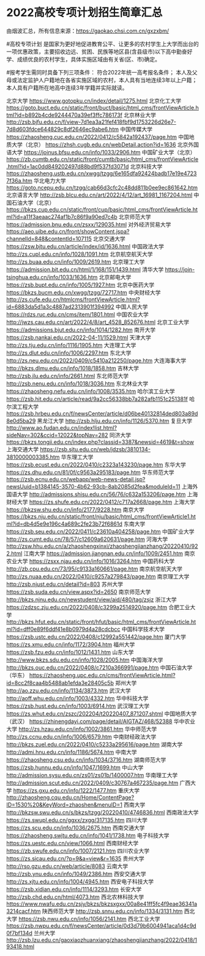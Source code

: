 # 2022高校专项计划招生简章汇总

由烟波汇总，所有信息来源：https://gaokao.chsi.com.cn/gxzxbm/

#高校专项计划
是国家为更好地促进教育公平、让更多的农村学生上大学而出台的一项优惠政策，主要招收边远、贫困、民族等地区县(含县级市)以下高中勤奋好学、成绩优良的农村学生，具体实施区域由有关省(区、市)确定。

#报考学生需同时具备下列三项条件：
 符合2022年统一高考报名条件；
 本人及父母或法定监护人户籍地在各省实施区域的农村，本人具有当地连续3年以上户籍；
 本人具有户籍所在地高中连续3年学籍并实际就读。
 
北京大学	https://www.gotopku.cn/index/detail/1275.html
北京化工大学	https://goto.buct.edu.cn/static/front/buct/basic/html_cms/frontViewArticle.html?id=b892b4cde9244470a39ef3ffc786173f
北京林业大学	http://zsb.bjfu.edu.cn/f/view-7d1ea3a21fef418fbf9d1753226d26e7-7d8d603fdce644829c8df2646ec9abe6.htm
中国传媒大学	https://zhaosheng.cuc.edu.cn/2022/0412/c5842a192437/page.htm
中国地质大学（北京）	https://zhsh.cugb.edu.cn/webDetail.action?id=1636
北京外国语大学	https://joinus.bfsu.edu.cn/info/1033/2906.htm
中国矿业大学（北京）	https://zb.cumtb.edu.cn/static/front/cumtb/basic/html_cms/frontViewArticle.html?id=1ac0dd849202497d88bd9f537fd3071d
北京科技大学	https://zhaosheng.ustb.edu.cn/xwgg/tzgg/6e165dfa92424badb17e19e47237f36a.htm
华北电力大学	https://goto.ncepu.edu.cn/tzgg/cab66d3cfc2c48dd811b0ee9ec861642.htm
北京语言大学	http://zsb.blcu.edu.cn/art/2022/4/12/art_16981_1167204.html
中国石油大学（北京）	https://bkzs.cup.edu.cn/static/front/cup/basic/html_cms/frontViewArticle.html?id=a11f3aeaac274af1b7c86f9a90ed7c4b
北京师范大学	https://admission.bnu.edu.cn/zsxx/129035.html
对外经济贸易大学	https://aeo.uibe.edu.cn/front/showContent.jspa?channelId=848&contentId=107115
北京交通大学	https://zsw.bjtu.edu.cn/article/index/id/1636.html
中国政法大学	http://zs.cupl.edu.cn/info/1028/1091.htm
北京航空航天大学	http://zs.buaa.edu.cn/info/1009/2619.htm
北京理工大学	https://admission.bit.edu.cn/html/1/168/151/1439.html
清华大学	https://join-tsinghua.edu.cn/info/1033/1636.htm
北京邮电大学	https://zsb.bupt.edu.cn/info/1005/1927.htm
北京中医药大学	https://bkzs.bucm.edu.cn/xwgg/tzgg/72717.htm
中央财经大学	http://zs.cufe.edu.cn/htmlcms/frontViewArticle.html?id=6883da5d1a3c4887ad2313901f394992
中国人民大学	https://rdzs.ruc.edu.cn/cms/item/1801.html
中国农业大学	http://jwzs.cau.edu.cn/art/2022/4/8/art_4528_852676.html
北京工业大学	https://admissions.bjut.edu.cn/info/1014/1282.htm
南开大学	https://zsb.nankai.edu.cn/2022-04-11/1529.html
天津大学	http://zs.tju.edu.cn/info/1116/1905.htm
大连理工大学	http://zs.dlut.edu.cn/info/1006/2297.htm
东北大学	http://zs.neu.edu.cn/2022/0409/c5410a212250/page.htm
大连海事大学	http://bkzs.dlmu.edu.cn/info/1018/1858.htm
吉林大学	http://zsb.jlu.edu.cn/info/2661.html
东北师范大学	http://zsb.nenu.edu.cn/info/1018/3036.htm
东北林业大学	https://zhaosheng.nefu.edu.cn/info/1008/3535.htm
哈尔滨工业大学	https://zsb.hit.edu.cn/article/read/9a2cc56338bb7a282afb1151c251381f
哈尔滨工程大学	https://zsb.hrbeu.edu.cn/f/newsCenter/article/d06be40132814ded803a89d8e0d5ba29
黑龙江大学	http://zsb.hlju.edu.cn/info/1126/5370.htm
复旦大学	http://www.ao.fudan.edu.cn/index!list.html?sideNav=302&ccid=12022&topNav=282
同济大学	https://bkzs.tongji.edu.cn/index.php?classid=3387&newsid=4619&t=show
上海交通大学	https://zsb.sjtu.edu.cn/web/jdzsb/3810134-3810000003385.htm
华东理工大学	https://zsb.ecust.edu.cn/2022/0410/c2323a143230/page.htm
东华大学	https://zs.dhu.edu.cn/81/0f/c9563a295183/page.htm
华东师范大学	https://zsb.ecnu.edu.cn/webapp/web-news-detail.jsp?newsUuid=b1384145-3570-4b62-93cb-8ab2085d2fea&moduleId=11
上海外国语大学	http://admissions.shisu.edu.cn/56/76/c632a153206/page.htm
上海财经大学	https://zs.shufe.edu.cn/2022/0412/c717a2668/page.htm
上海大学	https://bkzsw.shu.edu.cn/info/2177/9228.htm
南京大学	https://bkzs.nju.edu.cn/static/front/nju/basic/html_cms/frontViewArticle1.html?id=db4d5e9e196c4a689c2fe23b72f6861d
东南大学	https://zsb.seu.edu.cn/2022/0411/c23610a404258/page.htm
中国矿业大学	http://zs.cumt.edu.cn/78/57/c12609a620631/page.htm
河海大学	http://zsw.hhu.edu.cn/a/zhaoshengxinxi/zhaoshengjianzhang/20220410/922.html
江南大学	https://admission.jiangnan.edu.cn/info/1009/2451.htm
南京农业大学	https://zsxx.njau.edu.cn/info/1016/3264.htm
中国药科大学	http://zb.cpu.edu.cn/73/95/c9133a160661/page.htm
南京航空航天大学	http://zs.nuaa.edu.cn/2022/0410/c9257a279843/page.htm
南京理工大学	http://zsb.njust.edu.cn/detail?id=803
苏州大学	https://zsb.suda.edu.cn/view.aspx?id=2650
南京师范大学	http://bkzs.njnu.edu.cn/newstudent/view/aid/480/tag/zsjz
浙江大学	https://zdzsc.zju.edu.cn/2022/0408/c3299a2514920/page.htm
合肥工业大学	http://bkzs.hfut.edu.cn/static/front/hfut/basic/html_cms/frontViewArticle.html?id=dff0e89f6ddf41e8b0979d4a28cdcbcc
中国科学技术大学	https://zsb.ustc.edu.cn/2022/0408/c12992a551442/page.htm
厦门大学	https://zs.xmu.edu.cn/info/1172/3904.htm
福州大学	https://zsb.fzu.edu.cn/info/1012/1431.htm
山东大学	http://www.bkzs.sdu.edu.cn/info/1028/2005.htm
中国海洋大学	http://bkzs.ouc.edu.cn/2022/0408/c7210a366991/page.htm
中国石油大学（华东）	https://zhaosheng.upc.edu.cn/cms/frontViewArticle.html?id=8cc2f8caa4b5488ab1efda3e28405c5b
郑州大学	http://ao.zzu.edu.cn/info/1134/3873.htm
武汉大学	http://aoff.whu.edu.cn/info/1003/4332.htm
华中科技大学	https://zsb.hust.edu.cn/info/1003/6914.htm
武汉理工大学	https://zs.whut.edu.cn/zszc/202204/t20220407_871207.shtml
中国地质大学（武汉）	https://zhinengdayi.com/page/detail/AIGTAZ/468/52388
华中农业大学	http://zs.hzau.edu.cn/info/1002/3861.htm
华中师范大学	http://zs.ccnu.edu.cn/info/1006/6579.htm
中南财经政法大学	http://bkzs.zuel.edu.cn/2022/0410/c5233a295616/page.htm
湖南大学	http://admi.hnu.edu.cn/info/1186/5674.htm
中南大学	https://zhaosheng.csu.edu.cn/info/1034/3716.htm
湖南师范大学	https://zsb.hunnu.edu.cn/info/1047/1699.htm
中山大学	http://admission.sysu.edu.cn/zs01/zs01b/1400007.htm
华南理工大学	http://admission.scut.edu.cn/2022/0409/c30767a467235/page.htm
广西大学	https://zs.gxu.edu.cn/info/1222/1477.htm
重庆大学	http://zhaosheng.cqu.edu.cn/Home/ContentPage?ID=1530%20&KeyWord=zhaoshen&menuID=1
西南大学	http://bkzsw.swu.edu.cn/s/bkzs/tzgg/20220410/4746836.html
西南政法大学	https://zs.swupl.edu.cn/ggxx/zxgg/317135.htm
四川大学	https://zs.scu.edu.cn/info/1036/2675.htm
西南交通大学	https://zhaosheng.swjtu.edu.cn/info/1041/1738.htm
电子科技大学	https://zs.uestc.edu.cn/view/1066.html
西南财经大学	https://zb.swufe.edu.cn/info/1007/2121.htm
四川农业大学	https://zs.sicau.edu.cn/?p=9&a=view&r=1635
贵州大学	http://rso.gzu.edu.cn/web/article/8083
云南大学	http://zsb.ynu.edu.cn/info/1049/2386.htm
西安交通大学	http://zs.xjtu.edu.cn/info/1004/4945.htm
西安电子科技大学	https://zsb.xidian.edu.cn/info/1114/3293.htm
长安大学	http://zsb.chd.edu.cn/html/4073.htm
西北农林科技大学	https://www.nwafu.edu.cn/zsjy/bkzs/bkzsxgxx/00a8e41ff5fc4f9eae36341a3214cacf.htm
陕西师范大学	http://zsb.snnu.edu.cn/info/1334/3131.htm
西北大学	https://zsb.nwu.edu.cn/info/1056/2141.htm
西北工业大学	https://zsb.nwpu.edu.cn/f/newsCenter/article/0d3d79b6004941aca1d4c9d0f7bf134d
兰州大学	http://zsb.lzu.edu.cn/gaoxiaozhuanxiang/zhaoshengjianzhang/2022/0418/193418.html   
